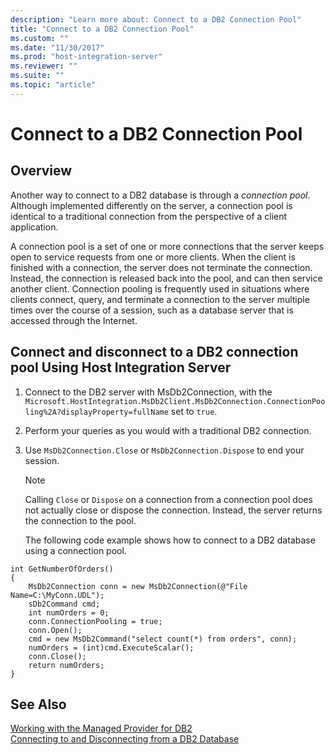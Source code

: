 ```yaml
---
description: "Learn more about: Connect to a DB2 Connection Pool"
title: "Connect to a DB2 Connection Pool"
ms.custom: ""
ms.date: "11/30/2017"
ms.prod: "host-integration-server"
ms.reviewer: ""
ms.suite: ""
ms.topic: "article"
---
```

# Connect to a DB2 Connection Pool

## Overview
Another way to connect to a DB2 database is through a *connection pool*. Although implemented differently on the server, a connection pool is identical to a traditional connection from the perspective of a client application.  
  
 A connection pool is a set of one or more connections that the server keeps open to service requests from one or more clients. When the client is finished with a connection, the server does not terminate the connection. Instead, the connection is released back into the pool, and can then service another client. Connection pooling is frequently used in situations where clients connect, query, and terminate a connection to the server multiple times over the course of a session, such as a database server that is accessed through the Internet.  
  
## Connect and disconnect to a DB2 connection pool Using Host Integration Server  
  
1. Connect to the DB2 server with MsDb2Connection, with the `Microsoft.HostIntegration.MsDb2Client.MsDb2Connection.ConnectionPooling%2A?displayProperty=fullName` set to `true`.  
  
2. Perform your queries as you would with a traditional DB2 connection.  
  
3. Use `MsDb2Connection.Close` or `MsDb2Connection.Dispose` to end your session.  
  
   > [!NOTE]
   >  Calling `Close` or `Dispose` on a connection from a connection pool does not actually close or dispose the connection. Instead, the server returns the connection to the pool.  
  
   The following code example shows how to connect to a DB2 database using a connection pool.  
  
```  
int GetNumberOfOrders()  
{  
    MsDb2Connection conn = new MsDb2Connection(@"File Name=C:\MyConn.UDL");  
    sDb2Command cmd;  
    int numOrders = 0;  
    conn.ConnectionPooling = true;  
    conn.Open();  
    cmd = new MsDb2Command("select count(*) from orders", conn);  
    numOrders = (int)cmd.ExecuteScalar();  
    conn.Close();  
    return numOrders;  
}  
```  
  
## See Also  
 [Working with the Managed Provider for DB2](../core/working-with-the-managed-provider-for-db21.md)   
 [Connecting to and Disconnecting from a DB2 Database](../core/connecting-to-and-disconnecting-from-a-db2-database1.md)
